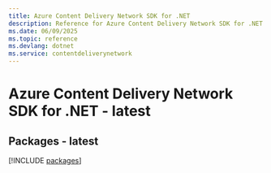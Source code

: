 ```yaml
---
title: Azure Content Delivery Network SDK for .NET
description: Reference for Azure Content Delivery Network SDK for .NET
ms.date: 06/09/2025
ms.topic: reference
ms.devlang: dotnet
ms.service: contentdeliverynetwork
---
```

# Azure Content Delivery Network SDK for .NET - latest
## Packages - latest
[!INCLUDE [packages](content-delivery-network-index.md)]